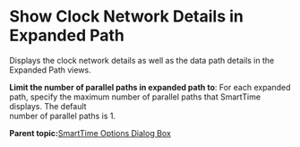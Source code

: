 # Show Clock Network Details in Expanded Path

Displays the clock network details as well as the data path details in the Expanded Path views.

**Limit the number of parallel paths in expanded path to**: For each expanded<br /> path, specify the maximum number of parallel paths that SmartTime displays. The default<br /> number of parallel paths is 1.

**Parent topic:**[SmartTime Options Dialog Box](GUID-0E342BFD-075D-492F-9087-E125B356879B.md)


